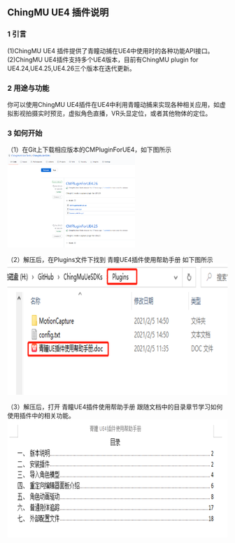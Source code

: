 ## ChingMU UE4 插件说明

### 1 引言

(1)ChingMU UE4 插件提供了青瞳动捕在UE4中使用时的各种功能API接口。<br>
(2)ChingMU UE4插件支持多个UE4版本，目前有ChingMU plugin for UE4.24,UE4.25,UE4.26三个版本在迭代更新。

### 2 用途与功能

你可以使用ChingMU UE4插件在UE4中利用青瞳动捕来实现各种相关应用，如虚拟影视拍摄实时预览，虚拟角色直播，VR头显定位，或者其他物体的定位。

### 3 如何开始

（1）在Git上下载相应版本的CMPluginForUE4，如下图所示<br>
<img src="./imgs/UE4Plugin_description_01.png" width="58%" height="58%" title="Git上下载CMPluginForUE4"/><br>

（2）解压后，在Plugins文件下找到 青瞳UE4插件使用帮助手册 如下图所示<br>
<img src="./imgs/UE4Plugin_description_02.png" width="685px" height="300px" title="打开插件使用帮助文档"/><br>

（3）解压后，打开 青瞳UE4插件使用帮助手册 跟随文档中的目录章节学习如何使用插件中的相关功能。<br>
<img src="./imgs/UE4Plugin_description_03.png" width="730px" height="270px" title="插件使用帮助文档目录"/>

